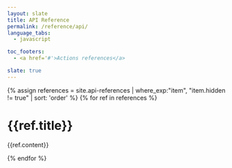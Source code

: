 ```yaml
---
layout: slate
title: API Reference
permalink: /reference/api/
language_tabs:
  - javascript

toc_footers:
  - <a href='#'>Actions references</a>

slate: true
---
```


{% assign references = site.api-references | where_exp:"item", "item.hidden != true" | sort: 'order' %} {% for ref in references %}

# {{ref.title}}

{{ref.content}}

{% endfor %}
